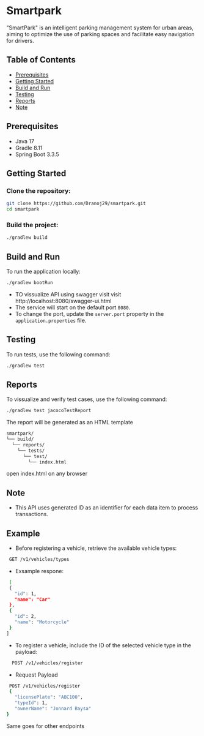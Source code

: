 # Smartpark 

"SmartPark" is an intelligent parking management system for
urban areas, aiming to optimize the use of parking spaces and facilitate easy
navigation for drivers.

## Table of Contents
- [Prerequisites](#prerequisites)
- [Getting Started](#getting-started)
- [Build and Run](#build-and-run)
- [Testing](#testing)
- [Reports](#reports)
- [Note](#note)

## Prerequisites
  - Java 17
  - Gradle 8.11
  - Spring Boot 3.3.5

## Getting Started

  ### Clone the repository:
  ```bash
  git clone https://github.com/Dranoj29/smartpark.git
  cd smartpark
  ```

  ### Build the project:
  ```bash
  ./gradlew build
  ```

  ## Build and Run

  To run the application locally:
  ```bash
  ./gradlew bootRun
  ```

  - TO vissualize API using swagger visit visit http://localhost:8080/swagger-ui.html 
  - The service will start on the default port `8080`.
  - To change the port, update the `server.port` property in the `application.properties` file.

  ## Testing

  To run tests, use the following command:
  ```bash
  ./gradlew test
  ```

  ## Reports

  To vissualize and verify test cases, use the following command:
  ```bash
  ./gradlew test jacocoTestReport
  ```
  The report will be generated as an HTML template 
  ```bash
  smartpark/ 
  └── build/ 
    └── reports/ 
      └── tests/       
        └── test/
          └── index.html
  ```
  open index.html on any browser

  ## Note
  - This API uses generated ID as an identifier for each data item to process transactions.
  ## Example
  - Before registering a vehicle, retrieve the available vehicle types:
  ```bash
   GET /v1/vehicles/types
  ```
  - Exsample respone:
   ```bash
    [
    {
      "id": 1,
      "name": "Car"
    },
    {
      "id": 2,
      "name": "Motorcycle"
    }
  ]
   ```
  - To register a vehicle, include the ID of the selected vehicle type in the payload:
  ```bash
    POST /v1/vehicles/register
   ```
   - Request Payload
   ```bash
    POST /v1/vehicles/register
    {
      "licensePlate": "ABC100",
      "typeId": 1,
      "ownerName": "Jonnard Baysa"
   }
   ```
   Same goes for other endpoints











          
